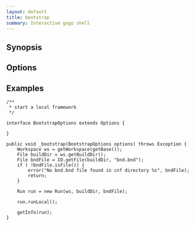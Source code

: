 ```yaml
---
layout: default
title: bootstrap 
summary: Interactive gogo shell                                 
---
```




## Synopsis

## Options

## Examples

	/**
	 * start a local framework
	 */
	
	interface BootstrapOptions extends Options {
		
	}
	
	public void _bootstrap(BootstrapOptions options) throws Exception {
		Workspace ws = getWorkspace(getBase());
		File buildDir = ws.getBuildDir();
		File bndFile = IO.getFile(buildDir, "bnd.bnd");
		if ( !bndFile.isFile()) {
			error("No bnd.bnd file found in cnf directory %s", bndFile);
			return;
		}
		
		Run run = new Run(ws, buildDir, bndFile);
		
		run.runLocal();
		
		getInfo(run);
	}
